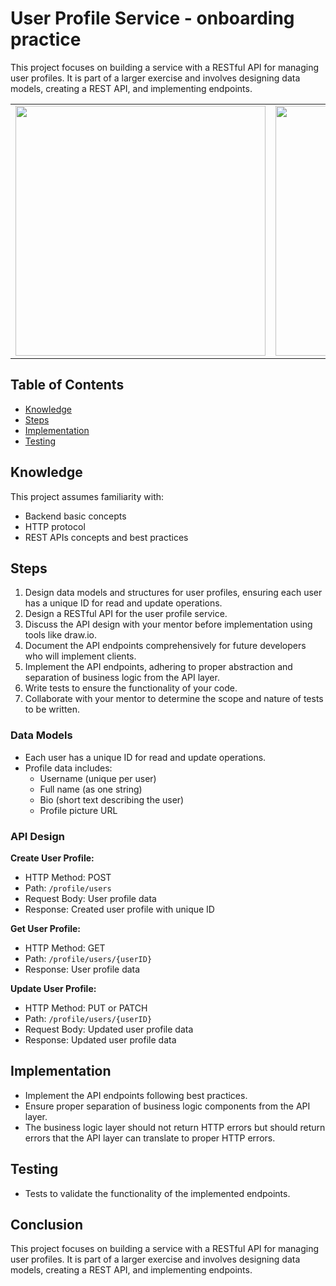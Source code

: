 # User Profile Service - onboarding practice

This project focuses on building a service with a RESTful API for managing user profiles. It is part of a larger exercise and involves designing data models, creating a REST API, and implementing endpoints.

<table>
  <tr>
    <td><img src="https://scrimba.com/articles/content/images/2022/12/frontend-to-backend-1.png" width="400"/></td>
    <td><img src="https://gotapi.com/wp-content/uploads/2023/09/API-EN-1.png" width="400"/></td>
  </tr>
</table>


## Table of Contents

- [Knowledge](#knowledge)
- [Steps](#steps)
- [Implementation](#implementation)
- [Testing](#testing)

## Knowledge

This project assumes familiarity with:

- Backend basic concepts
- HTTP protocol
- REST APIs concepts and best practices

## Steps

1. Design data models and structures for user profiles, ensuring each user has a unique ID for read and update operations.
2. Design a RESTful API for the user profile service.
3. Discuss the API design with your mentor before implementation using tools like draw.io.
4. Document the API endpoints comprehensively for future developers who will implement clients.
5. Implement the API endpoints, adhering to proper abstraction and separation of business logic from the API layer.
6. Write tests to ensure the functionality of your code.
7. Collaborate with your mentor to determine the scope and nature of tests to be written.

### Data Models

- Each user has a unique ID for read and update operations.
- Profile data includes:
  - Username (unique per user)
  - Full name (as one string)
  - Bio (short text describing the user)
  - Profile picture URL

### API Design

**Create User Profile:**
- HTTP Method: POST
- Path: `/profile/users`
- Request Body: User profile data
- Response: Created user profile with unique ID

**Get User Profile:**
- HTTP Method: GET
- Path: `/profile/users/{userID}`
- Response: User profile data

**Update User Profile:**
- HTTP Method: PUT or PATCH
- Path: `/profile/users/{userID}`
- Request Body: Updated user profile data
- Response: Updated user profile data

## Implementation

- Implement the API endpoints following best practices.
- Ensure proper separation of business logic components from the API layer.
- The business logic layer should not return HTTP errors but should return errors that the API layer can translate to proper HTTP errors.

## Testing

- Tests to validate the functionality of the implemented endpoints.


## Conclusion
This project focuses on building a service with a RESTful API for managing user profiles. It is part of a larger exercise and involves designing data models, creating a REST API, and implementing endpoints.

